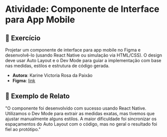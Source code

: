 # Atividade: Componente de Interface para App Mobile

## 📌 Exercício
Projetar um componente de interface para app mobile no Figma e desenvolvê-lo (usando React Native ou simulação via HTML/CSS). O design deve usar Auto Layout e o Dev Mode para guiar a implementação com base nas medidas, estilos e estrutura de código gerada.


- **Autora**: Karine Victoria Rosa da Paixão
- **Figma**: [link](https://www.figma.com/design/vEPaSjNyr75EEWLHrZxs0J/Ponderada?node-id=0-1&t=gNR9164SVtvJCgae-1)


## 📝 Exemplo de Relato
"O componente foi desenvolvido com sucesso usando React Native. Utilizamos o Dev Mode para extrair as medidas exatas, mas tivemos que ajustar manualmente alguns estilos. A maior dificuldade foi sincronizar os espaçamentos do Auto Layout com o código, mas no geral o resultado foi fiel ao protótipo."

